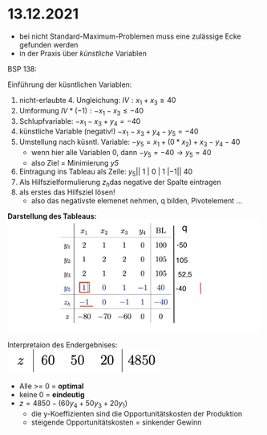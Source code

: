 # 13.12.2021 



- bei nicht Standard-Maximum-Problemen muss eine zulässige Ecke gefunden werden
- in der Praxis über *künstliche* Variablen



BSP 138:



Einführung der küsntlichen Variablen:

1. nicht-erlaubte 4. Ungleichung: $IV:x_1+x_3 \ge 40$
2. Umformung  $IV*(-1):-x_1-x_3 \le -40$
3. Schlupfvariable: $-x_1-x_3+y_4 = -40$
4. künstliche Variable (negativ!) $-x_1-x_3+y_4 -y_5 = -40$
5. Umstellung nach küsntl. Variable: $-y_5 = x_1+(0*x_2)+x_3-y_4 -40$
    - wenn hier alle Variablen 0, dann $-y_5 = -40 \to y_5 = 40$ 
    - also Ziel = Minimierung *y5*
6. Eintragung ins Tableau als Zeile: $y_5 || \ 1\ |\ 0\ |\ 1\ |-1||\ 40$
7. Als Hilfszielformulierung $z_h$das negative der Spalte eintragen
8. als erstes das Hilfsziel lösen! 
    - also das negativste elemenet nehmen, q bilden, Pivotelement ...

**Darstellung des Tableaus:** ![21-12-14_12-24](../images/21-12-14_12-24.jpg)

Interpretaion des Endergebnises:![21-12-14_12-27](../images/21-12-14_12-27.jpg)

- Alle >= 0 = **optimal**
- keine 0 = **eindeutig**
- $z = 4850-(60y_4+50y_3+20y_1)$ 
    - die y-Koeffizienten sind die Opportunitätskosten der Produktion
    - steigende Opportunitätskosten = sinkender Gewinn 





